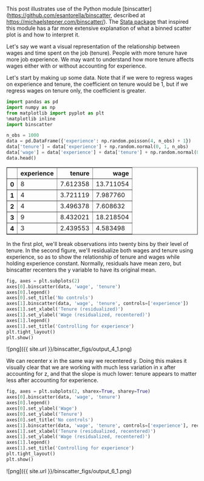 This post illustrates use of the Python module 
[binscatter](https://github.com/esantorella/binscatter, described at https://michaelstepner.com/binscatter/).
The [Stata package](https://michaelstepner.com/binscatter/) that inspired this module
has a far more extensive explanation of what a binned scatter plot is and how to
interpret it.

Let's say we want a visual representation of the relationship between wages and 
time spent on the job (tenure). People with more tenure have more job 
experience. We may want to understand how more tenure affects wages either 
with or without accounting for experience.

Let's start by making up some data. Note that if we were to regress wages on
experience and tenure, the coefficient on tenure would be 1, but if we regress
wages on tenure only, the coefficient is greater.

```python
import pandas as pd
import numpy as np
from matplotlib import pyplot as plt
%matplotlib inline
import binscatter
```


```python
n_obs = 1000
data = pd.DataFrame({'experience': np.random.poisson(4, n_obs) + 1})
data['tenure'] = data['experience'] + np.random.normal(0, 1, n_obs)
data['wage'] = data['experience'] + data['tenure'] + np.random.normal(0, 1, n_obs)
data.head()
```



<div>
<style>
    .dataframe thead tr:only-child th {
        text-align: right;
    }

    .dataframe thead th {
        text-align: left;
    }

    .dataframe tbody tr th {
        vertical-align: top;
    }
</style>
<table border="1" class="dataframe">
  <thead>
    <tr style="text-align: right;">
      <th></th>
      <th>experience</th>
      <th>tenure</th>
      <th>wage</th>
    </tr>
  </thead>
  <tbody>
    <tr>
      <th>0</th>
      <td>8</td>
      <td>7.612358</td>
      <td>13.711054</td>
    </tr>
    <tr>
      <th>1</th>
      <td>4</td>
      <td>3.721119</td>
      <td>7.987760</td>
    </tr>
    <tr>
      <th>2</th>
      <td>4</td>
      <td>3.496378</td>
      <td>7.608632</td>
    </tr>
    <tr>
      <th>3</th>
      <td>9</td>
      <td>8.432021</td>
      <td>18.218504</td>
    </tr>
    <tr>
      <th>4</th>
      <td>3</td>
      <td>2.439553</td>
      <td>4.583498</td>
    </tr>
  </tbody>
</table>
</div>




In the first plot, we'll break observations into twenty bins by their level of tenure. In the second figure, we'll residualize both wages and tenure using experience, so as to show the relationship of tenure and wages while holding experience constant. Normally, residuals have mean zero, but binscatter recenters the y variable to have its original mean.


```python
fig, axes = plt.subplots(2)
axes[0].binscatter(data, 'wage', 'tenure')
axes[0].legend()
axes[0].set_title('No controls')
axes[1].binscatter(data, 'wage', 'tenure', controls=['experience'])
axes[1].set_xlabel('Tenure (residualized)')
axes[1].set_ylabel('Wage (residualized, recentered)')
axes[1].legend()
axes[1].set_title('Controlling for experience')
plt.tight_layout()
plt.show()
```


![png]({{ site.url }}/binscatter_figs/output_4_1.png)


We can recenter x in the same way we recentered y. Doing this makes it visually clear that we are working with much less variation in x after accounting for z, and that the slope is much lower: tenure appears to matter less after accounting for experience.


```python
fig, axes = plt.subplots(2, sharex=True, sharey=True)
axes[0].binscatter(data, 'wage', 'tenure')
axes[0].legend()
axes[0].set_ylabel('Wage')
axes[0].set_ylabel('Tenure')
axes[0].set_title('No controls')
axes[1].binscatter(data, 'wage', 'tenure', controls=['experience'], recenter_x=True)
axes[1].set_xlabel('Tenure (residualized, recentered)')
axes[1].set_ylabel('Wage (residualized, recentered)')
axes[1].legend()
axes[1].set_title('Controlling for experience')
plt.tight_layout()
plt.show()
```



![png]({{ site.url }}/binscatter_figs/output_6_1.png)

